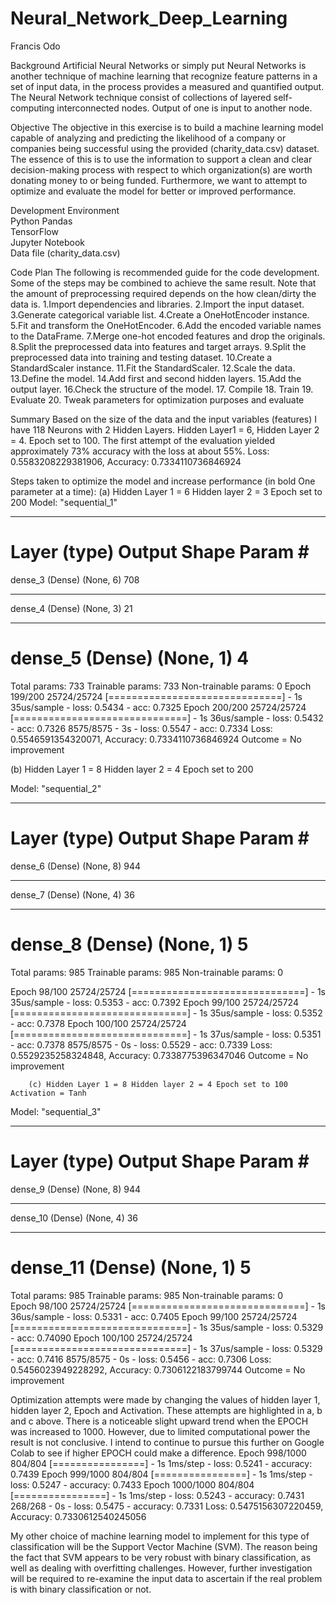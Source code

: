# Neural_Network_Deep_Learning
Francis Odo

Background 
Artificial Neural Networks or simply put Neural Networks is another technique of machine learning that recognize feature patterns in a set of input data, in the process provides a measured and quantified output. The Neural Network technique consist of collections of layered self-computing interconnected nodes. Output of one is input to another node.

Objective
The objective in this exercise is to build a machine learning model capable of analyzing and predicting the likelihood of a company or companies being successful using the provided (charity_data.csv) dataset. The essence of this is to use the information to support a clean and clear decision-making process with respect to which organization(s) are worth donating money to or being funded. Furthermore, we want to attempt to optimize and evaluate the model for better or improved performance. 

Development Environment											
Python Pandas												
TensorFlow												
Jupyter Notebook											
Data file (charity_data.csv)

Code Plan
The following is recommended guide for the code development. Some of the steps may be combined to achieve the same result. Note that the amount of preprocessing required depends on the how clean/dirty the data is.
	1.Import dependencies and libraries.
	2.Import the input dataset.
	3.Generate categorical variable list.
	4.Create a OneHotEncoder instance.
	5.Fit and transform the OneHotEncoder.
	6.Add the encoded variable names to the DataFrame.
	7.Merge one-hot encoded features and drop the originals.
	8.Split the preprocessed data into features and target arrays.
	9.Split the preprocessed data into training and testing dataset.
	10.Create a StandardScaler instance.
	11.Fit the StandardScaler.
	12.Scale the data.
	13.Define the model.
	14.Add first and second hidden layers.
	15.Add the output layer.
	16.Check the structure of the model.
	17. Compile
	18. Train
	19. Evaluate
	20. Tweak parameters for optimization purposes and evaluate	
  
Summary 
Based on the size of the data and the input variables (features) I have 118 Neurons with 2 Hidden Layers.  Hidden Layer1 = 6, Hidden Layer 2 = 4. Epoch set to 100.	
The first attempt of the evaluation yielded approximately 73% accuracy with the loss at about 55%. 		Loss: 0.5583208229381906, Accuracy: 0.7334110736846924

Steps taken to optimize the model and increase performance (in bold One parameter at a time):
(a)	Hidden Layer 1 = 6 Hidden layer 2 = 3 Epoch set to 200
Model: "sequential_1"
_________________________________________________________________
Layer (type)                 Output Shape              Param #   
=================================================================
dense_3 (Dense)              (None, 6)                 708       
_________________________________________________________________
dense_4 (Dense)              (None, 3)                 21        
_________________________________________________________________
dense_5 (Dense)              (None, 1)                 4         
=================================================================
Total params: 733  Trainable params: 733  Non-trainable params: 0
Epoch 199/200
25724/25724 [==============================] - 1s 35us/sample - loss: 0.5434 - acc: 0.7325
Epoch 200/200
25724/25724 [==============================] - 1s 36us/sample - loss: 0.5432 - acc: 0.7326
8575/8575 - 3s - loss: 0.5547 - acc: 0.7334
Loss: 0.5546591354320071, Accuracy: 0.7334110736846924 	        Outcome = No improvement


(b)	Hidden Layer 1 = 8 Hidden layer 2 = 4 Epoch set to 200

Model: "sequential_2"
_________________________________________________________________
Layer (type)                 Output Shape              Param #   
=================================================================
dense_6 (Dense)              (None, 8)                 944       
_________________________________________________________________
dense_7 (Dense)              (None, 4)                 36        
_________________________________________________________________
dense_8 (Dense)              (None, 1)                 5         
=================================================================
Total params: 985 Trainable params: 985 Non-trainable params: 0

Epoch 98/100
25724/25724 [==============================] - 1s 35us/sample - loss: 0.5353 - acc: 0.7392
Epoch 99/100
25724/25724 [==============================] - 1s 35us/sample - loss: 0.5352 - acc: 0.7378
Epoch 100/100
25724/25724 [==============================] - 1s 37us/sample - loss: 0.5351 - acc: 0.7378
8575/8575 - 0s - loss: 0.5529 - acc: 0.7339
Loss: 0.5529235258324848, Accuracy: 0.7338775396347046	Outcome = No improvement


        (c) Hidden Layer 1 = 8 Hidden layer 2 = 4 Epoch set to 100 	Activation = Tanh

Model: "sequential_3"
_________________________________________________________________
Layer (type)                 Output Shape              Param #   
=================================================================
dense_9 (Dense)              (None, 8)                 944       
_________________________________________________________________
dense_10 (Dense)             (None, 4)                 36        
_________________________________________________________________
dense_11 (Dense)             (None, 1)                 5         
=================================================================
Total params: 985 Trainable params: 985  Non-trainable params: 0		
Epoch 98/100
25724/25724 [==============================] - 1s 36us/sample - loss: 0.5331 - acc: 0.7405
Epoch 99/100
25724/25724 [==============================] - 1s 35us/sample - loss: 0.5329 - acc: 0.74090 
Epoch 100/100
25724/25724 [==============================] - 1s 37us/sample - loss: 0.5329 - acc: 0.7416
8575/8575 - 0s - loss: 0.5456 - acc: 0.7306
Loss: 0.5456023949228292, Accuracy: 0.7306122183799744	     Outcome = No improvement

Optimization attempts were made by changing the values of hidden layer 1, hidden layer 2, Epoch and Activation. These attempts are highlighted in a, b and c above.
There is a noticeable slight upward trend when the EPOCH was increased to 1000. However, due to limited computational power the result is not conclusive. I intend to continue to pursue this further on Google Colab to see if higher EPOCH could make a difference.
Epoch 998/1000
804/804 [================] - 1s 1ms/step - loss: 0.5241 - accuracy: 0.7439
Epoch 999/1000
804/804 [================] - 1s 1ms/step - loss: 0.5247 - accuracy: 0.7433
Epoch 1000/1000
804/804 [================] - 1s 1ms/step - loss: 0.5243 - accuracy: 0.7431
268/268 - 0s - loss: 0.5475 - accuracy: 0.7331
	Loss: 0.5475156307220459, Accuracy: 0.7330612540245056
  
My other choice of machine learning model to implement for this type of classification will be the Support Vector Machine (SVM). The reason being the fact that SVM appears to be very robust with binary classification, as well as dealing with overfitting challenges.  However, further investigation will be required to re-examine the input data to ascertain if the real problem is with binary classification or not.									
